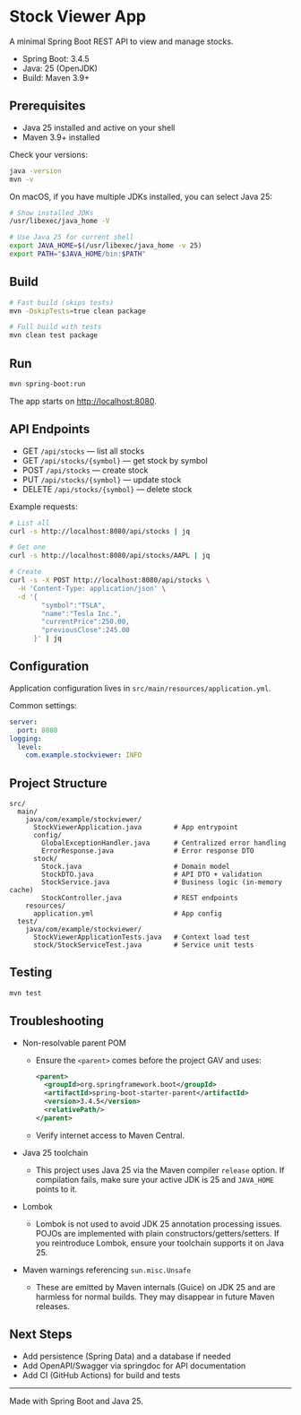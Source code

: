 # Stock Viewer App

A minimal Spring Boot REST API to view and manage stocks.

- Spring Boot: 3.4.5
- Java: 25 (OpenJDK)
- Build: Maven 3.9+

## Prerequisites

- Java 25 installed and active on your shell
- Maven 3.9+ installed

Check your versions:

```bash
java -version
mvn -v
```

On macOS, if you have multiple JDKs installed, you can select Java 25:

```bash
# Show installed JDKs
/usr/libexec/java_home -V

# Use Java 25 for current shell
export JAVA_HOME=$(/usr/libexec/java_home -v 25)
export PATH="$JAVA_HOME/bin:$PATH"
```

## Build

```bash
# Fast build (skips tests)
mvn -DskipTests=true clean package

# Full build with tests
mvn clean test package
```

## Run

```bash
mvn spring-boot:run
```

The app starts on <http://localhost:8080>.

## API Endpoints

- GET `/api/stocks` — list all stocks
- GET `/api/stocks/{symbol}` — get stock by symbol
- POST `/api/stocks` — create stock
- PUT `/api/stocks/{symbol}` — update stock
- DELETE `/api/stocks/{symbol}` — delete stock

Example requests:

```bash
# List all
curl -s http://localhost:8080/api/stocks | jq

# Get one
curl -s http://localhost:8080/api/stocks/AAPL | jq

# Create
curl -s -X POST http://localhost:8080/api/stocks \
  -H 'Content-Type: application/json' \
  -d '{
        "symbol":"TSLA",
        "name":"Tesla Inc.",
        "currentPrice":250.00,
        "previousClose":245.00
      }' | jq
```

## Configuration

Application configuration lives in `src/main/resources/application.yml`.

Common settings:

```yaml
server:
  port: 8080
logging:
  level:
    com.example.stockviewer: INFO
```

## Project Structure

```
src/
  main/
    java/com/example/stockviewer/
      StockViewerApplication.java        # App entrypoint
      config/
        GlobalExceptionHandler.java      # Centralized error handling
        ErrorResponse.java               # Error response DTO
      stock/
        Stock.java                       # Domain model
        StockDTO.java                    # API DTO + validation
        StockService.java                # Business logic (in-memory cache)
        StockController.java             # REST endpoints
    resources/
      application.yml                    # App config
  test/
    java/com/example/stockviewer/
      StockViewerApplicationTests.java   # Context load test
      stock/StockServiceTest.java        # Service unit tests
```

## Testing

```bash
mvn test
```

## Troubleshooting

- Non-resolvable parent POM
  - Ensure the `<parent>` comes before the project GAV and uses:
    
    ```xml
    <parent>
      <groupId>org.springframework.boot</groupId>
      <artifactId>spring-boot-starter-parent</artifactId>
      <version>3.4.5</version>
      <relativePath/>
    </parent>
    ```
  - Verify internet access to Maven Central.

- Java 25 toolchain
  - This project uses Java 25 via the Maven compiler `release` option. If compilation fails, make sure your active JDK is 25 and `JAVA_HOME` points to it.

- Lombok
  - Lombok is not used to avoid JDK 25 annotation processing issues. POJOs are implemented with plain constructors/getters/setters. If you reintroduce Lombok, ensure your toolchain supports it on Java 25.

- Maven warnings referencing `sun.misc.Unsafe`
  - These are emitted by Maven internals (Guice) on JDK 25 and are harmless for normal builds. They may disappear in future Maven releases.

## Next Steps

- Add persistence (Spring Data) and a database if needed
- Add OpenAPI/Swagger via springdoc for API documentation
- Add CI (GitHub Actions) for build and tests

---

Made with Spring Boot and Java 25.
